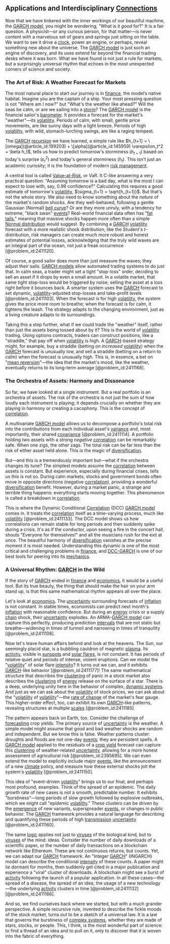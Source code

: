 ## Applications and Interdisciplinary [Connections](@article_id:193345)

Now that we have tinkered with the inner workings of our beautiful machine, the [GARCH model](@article_id:136164), you might be wondering, "What is it *good* for?" It is a fair question. A physicist—or any curious person, for that matter—is never content with a marvelous set of gears and springs just sitting on the table. We want to see it drive a [clock](@article_id:177909), power an engine, or perhaps, reveal something new about the universe. The [GARCH model](@article_id:136164) is just such an engine of discovery, and its uses extend far beyond the financial trading desks where it was born. What we have found is not just a rule for markets, but a surprisingly universal rhythm that echoes in the most unexpected corners of science and society.

### The Art of Risk: A Weather Forecast for Markets

The most natural place to start our journey is in [finance](@article_id:144433), the model’s native habitat. Imagine you are the captain of a ship. Your most pressing question is not "Where am I now?" but "What's the weather like ahead?" Will the seas be calm, or are we sailing into a [storm](@article_id:177242)? The [GARCH model](@article_id:136164) is the financial sailor's [barometer](@article_id:147298). It provides a forecast for the market's "weather"—its [volatility](@article_id:266358). Periods of calm, with small, gentle price movements, are like sunny days with a light breeze. Periods of high [volatility](@article_id:266358), with wild, stomach-lurching swings, are like a raging tempest.

The [GARCH](@article_id:135738) [recursion](@article_id:264202) we have learned, a simple rule like $h_{t+1} = \[omega](@article_id:199203) + \[alpha](@article_id:145959) \varepsilon_t^2 + \beta h_t$, tells us how to predict tomorrow's storminess ($h_{t+1}$) based on today's surprise ($\varepsilon_t^2$) and today's general storminess ($h_t$). This isn't just an academic curiosity; it is the foundation of modern [risk management](@article_id:140788).

A central tool is called [Value-at-Risk](@article_id:143791), or VaR. It C-like answering a very practical question: "Assuming tomorrow is a bad day, what is the most I can expect to lose with, say, $0.99$ confidence?" Calculating this requires a good estimate of tomorrow's [volatility](@article_id:266358), $\sigma_{t+1} = \sqrt{h_{t+1}}$. But that's not the whole story. We also need to know something about the *nature* of the market's random shocks. Are they well-behaved, following a gentle Gaussian (Normal) [bell curve](@article_id:150323)? Or are they more unruly, with a tendency for extreme, "black swan" [events](@article_id:175929)? Real-world financial data often has "[fat tails](@article_id:139599)," meaning that massive shocks happen more often than a simple [Normal distribution](@article_id:136983) would suggest. By combining a [GARCH](@article_id:135738) [volatility](@article_id:266358) forecast with a more realistic shock distribution, like the Student's $t$-distribution, risk managers can create much more robust and honest estimates of potential losses, acknowledging that the truly wild waves are an integral part of the ocean, not just a freak occurrence [@problem_id:2411120].

Of course, a good sailor does more than just measure the waves; they adjust their sails. [GARCH models](@article_id:141949) allow automated trading systems to do just that. In calm seas, a trader might set a tight "stop-loss" order, deciding to sell an asset if it drops by even a small amount. In a volatile market, that same tight stop-loss would be triggered by noise, selling the asset at a loss right before it bounces back. A smarter system uses the [GARCH](@article_id:135738) forecast to set dynamic, [volatility](@article_id:266358)-adjusted stop-losses and take-profit levels [@problem_id:2411103]. When the forecast is for high [volatility](@article_id:266358), the system gives the price more room to breathe; when the forecast is for calm, it tightens the leash. The strategy adapts to the changing environment, just as a living creature adapts to its surroundings.

Taking this a step further, what if we could trade the "weather" itself, rather than just the assets being tossed about by it? This is the world of [volatility](@article_id:266358) trading. Using options contracts, traders can construct positions, like a "straddle," that pay off when [volatility](@article_id:266358) is high. A [GARCH](@article_id:135738)-based strategy might, for example, buy a straddle (betting on *increased* [volatility](@article_id:266358)) when the [GARCH](@article_id:135738) forecast is unusually low, and sell a straddle (betting on a return to *calm*) when the forecast is unusually high. This is, in essence, a bet on "[mean reversion](@article_id:146104)"—the idea that the market's mood, like the weather, eventually returns to its long-term average [@problem_id:2411168].

### The Orchestra of Assets: Harmony and Dissonance

So far, we have looked at a single instrument. But a real portfolio is an orchestra of assets. The risk of the orchestra is not just the sum of how loudly each instrument is playing; it depends crucially on whether they are playing in harmony or creating a cacophony. This is the concept of [correlation](@article_id:265479).

A multivariate [GARCH model](@article_id:136164) allows us to decompose a portfolio's total risk into the contributions from each individual asset's [variance](@article_id:148683) and, most importantly, their shared [covariance](@article_id:151388) [@problem_id:2411114]. A portfolio holding two assets with a strong *negative* [correlation](@article_id:265479) can be remarkably safe. When one zigs, the other zags. The total risk can be far less than the risk of either asset held alone. This is the magic of [diversification](@article_id:136700).

But—and this is a tremendously important but—what if the orchestra changes its tune? The simplest models assume the [correlation](@article_id:265479) between assets is constant. But experience, especially during financial crises, tells us this is not so. During calm markets, stocks and government bonds often move in opposite directions (negative [correlation](@article_id:265479)), providing a wonderful [diversification](@article_id:136700) benefit. However, during a market panic, a strange and terrible thing happens: everything starts moving together. This phenomenon is called a breakdown in [correlation](@article_id:265479).

This is where the Dynamic Conditional [Correlation](@article_id:265479) (DCC) [GARCH model](@article_id:136164) comes in. It treats the [correlation](@article_id:265479) itself as a time-varying process, much like [volatility](@article_id:266358) [@problem_id:2411133]. The DCC model shows us how correlations can remain stable for long periods and then suddenly spike during a crisis. It's as if the conductor, upon seeing a fire in the concert hall, shouts "Everyone for themselves!" and all the musicians rush for the exit at once. The beautiful harmony of [diversification](@article_id:136700) vanishes at the precise moment it is most needed. Understanding this dynamic is one of the most critical and challenging problems in [finance](@article_id:144433), and [DCC-GARCH](@article_id:141246) is one of our best tools for peering into its [mechanics](@article_id:151174).

### A Universal Rhythm: [GARCH](@article_id:135738) in the Wild

If the story of [GARCH](@article_id:135738) ended in [finance](@article_id:144433) and [economics](@article_id:271560), it would be a useful tool. But its true beauty, the thing that should make the hair on your arm stand up, is that this same mathematical rhythm appears all over the place.

Let's look at [economics](@article_id:271560). The [uncertainty](@article_id:275351) surrounding forecasts of [inflation](@article_id:160710) is not constant. In stable times, economists can predict next month's [inflation](@article_id:160710) with reasonable confidence. But during an [energy](@article_id:149697) crisis or a supply [chain](@article_id:267135) shock, their [uncertainty](@article_id:275351) explodes. An ARMA-[GARCH model](@article_id:136164) can capture this perfectly, producing prediction [intervals](@article_id:159393) that are not static but breathe—widening in times of turmoil and narrowing in times of tranquility [@problem_id:2411108].

Now let's leave human affairs behind and look at the heavens. The Sun, our seemingly placid star, is a bubbling cauldron of magnetic [plasma](@article_id:136188). Its [activity](@article_id:149888), visible in [sunspots](@article_id:190532) and [solar flares](@article_id:203551), is not constant. It has periods of relative quiet and periods of intense, violent eruptions. Can we model the "[volatility](@article_id:266358)" of solar flare [intensity](@article_id:167270)? It turns out we can, and it exhibits [GARCH](@article_id:135738)-like behavior [@problem_id:2411177]! The same mathematical structure that describes the [clustering](@article_id:266233) of panic in a stock market also describes the [clustering](@article_id:266233) of [energy](@article_id:149697) release on the surface of a star. There is a deep, underlying unity here in the behavior of complex, [dynamic systems](@article_id:137324). And just as we can ask about the [volatility](@article_id:266358) of stock prices, we can ask about the "[volatility](@article_id:266358) of [volatility](@article_id:266358)"—the [rate of change](@article_id:158276) of the market's fear gauge. This higher-order effect, too, can exhibit its own [GARCH](@article_id:135738)-like patterns, revealing structures at multiple [scales](@article_id:170403) [@problem_id:2411185].

The pattern appears back on Earth, too. Consider the challenge of [forecasting](@article_id:145712) crop yields. The primary source of [uncertainty](@article_id:275351) is the weather. A simple model might assume that good and bad weather shocks are random and independent. But we know this is false. Weather patterns cluster: droughts and floods are not one-day [events](@article_id:175929); they are persistent spells. A [GARCH model](@article_id:136164) applied to the residuals of a [crop yield](@article_id:166193) forecast can capture this [clustering](@article_id:266233) of weather-related [uncertainty](@article_id:275351), allowing for a more honest assessment of agricultural risk [@problem_id:2395695]. We can even extend the model to explicitly include major [events](@article_id:175929), like the announcement of a new [climate](@article_id:144739) policy, and measure how these external shocks jolt the system's [volatility](@article_id:266358) [@problem_id:2411150].

This idea of "event-driven [volatility](@article_id:266358)" brings us to our final, and perhaps most profound, examples. Think of the spread of an epidemic. The daily growth rate of new cases is not a smooth, predictable number. It exhibits "burstiness"—long periods of slow growth followed by explosive outbreaks, which we might call "epidemic [volatility](@article_id:266358)." These clusters can be driven by the [emergence](@article_id:140664) of new variants, superspreader [events](@article_id:175929), or changes in public behavior. The [GARCH](@article_id:135738) framework provides a natural language for describing and quantifying these periods of high [transmission](@article_id:160528) [uncertainty](@article_id:275351) [@problem_id:2411160].

The same [logic](@article_id:266330) applies not just to [viruses](@article_id:178529) of the biological kind, but to [viruses](@article_id:178529) of the mind: ideas. Consider the number of daily downloads of a scientific paper, or the number of daily transactions on a blockchain network like Ethereum. These are not continuous returns, but counts. Yet, we can adapt our [GARCH](@article_id:135738) framework. An "Integer [GARCH](@article_id:135738)" (INGARCH) model can describe the conditional [intensity](@article_id:167270) of these counts. A paper might lie dormant for months, then suddenly get cited in a major publication and experience a "viral" cluster of downloads. A blockchain might see a burst of [activity](@article_id:149888) following the launch of a popular application. In all these cases—the spread of a disease, the spread of an idea, the usage of a new technology—the underlying [activity](@article_id:149888) clusters in time [@problem_id:2411132] [@problem_id:2411166].

And so, we find ourselves back where we started, but with a much grander perspective. A simple recursive rule, invented to describe the fickle moods of the stock market, turns out to be a sketch of a universal law. It is a law that governs the burstiness of [complex systems](@article_id:137572), whether they are made of stars, stocks, or people. This, I think, is the most wonderful part of science: to find a thread of an idea and to pull on it, only to discover that it is woven into the fabric of everything.